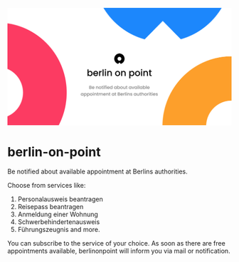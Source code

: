 ![berlin-on-point](./app/berlinonpoint-ogimage.png)
# berlin-on-point
Be notified about available appointment at Berlins authorities.


Choose from services like:
1. Personalausweis beantragen
2. Reisepass beantragen
3. Anmeldung einer Wohnung
4. Schwerbehindertenausweis
5. Führungszeugnis
and more.

You can subscribe to the service of your choice. As soon as there are free appointments available, berlinonpoint will inform you via mail or notification.